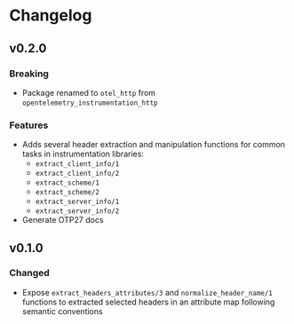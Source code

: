 # Changelog

## v0.2.0

### Breaking

* Package renamed to `otel_http` from `opentelemetry_instrumentation_http`

### Features

* Adds several header extraction and manipulation functions for common tasks
  in instrumentation libraries:
  * `extract_client_info/1`
  * `extract_client_info/2`
  * `extract_scheme/1`
  * `extract_scheme/2`
  * `extract_server_info/1`
  * `extract_server_info/2`
* Generate OTP27 docs

## v0.1.0

### Changed

* Expose `extract_headers_attributes/3` and `normalize_header_name/1` functions to extracted selected headers in an attribute map following semantic conventions

